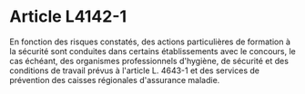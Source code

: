 # Article L4142-1

En fonction des risques constatés, des actions particulières de formation à la sécurité sont conduites dans certains établissements avec le concours, le cas échéant, des organismes professionnels d'hygiène, de sécurité et des conditions de travail prévus à l'article L. 4643-1 et des services de prévention des caisses régionales d'assurance maladie.